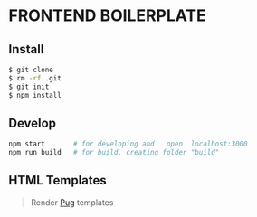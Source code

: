 # FRONTEND BOILERPLATE

## Install

```sh
$ git clone
$ rm -rf .git
$ git init
$ npm install
```

## Develop

```sh
npm start       # for developing and   open  localhost:3000
npm run build   # for build. creating folder "build"
```

## HTML Templates

> Render [Pug](https://pugjs.org/api/getting-started.html) templates
